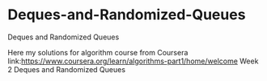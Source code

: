 # Deques-and-Randomized-Queues
Deques and Randomized Queues

Here my solutions for algorithm course from Coursera link:https://www.coursera.org/learn/algorithms-part1/home/welcome
Week 2 Deques and Randomized Queues
